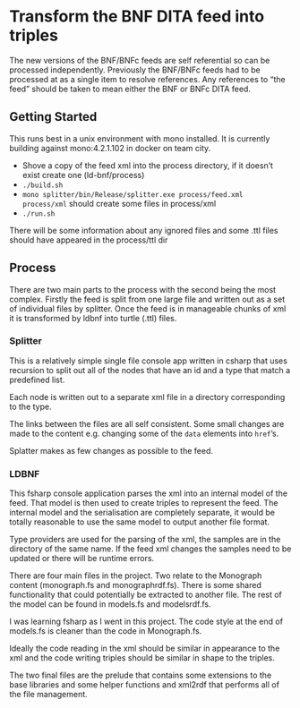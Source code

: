 # Transform the BNF DITA feed into triples

The new versions of the BNF/BNFc feeds are self referential so can be processed independently. Previously the BNF/BNFc feeds had to be processed at as a single item to resolve references. Any references to “the feed” should be taken to mean either the BNF or BNFc DITA feed.

## Getting Started

This runs best in a unix environment with mono installed. It is currently building against mono:4.2.1.102 in docker on team city.

* Shove a copy of the feed xml into the process directory, if it doesn’t exist create one (ld-bnf/process)
* <code>./build.sh</code>
* <code>mono splitter/bin/Release/splitter.exe process/feed.xml process/xml</code> should create some files in process/xml
* <code>./run.sh</code>

There will be some information about any ignored files and some .ttl files should have appeared in the process/ttl dir

## Process

There are two main parts to the process with the second being the most complex. Firstly the feed is split from one large file and written out as a set of individual files by splitter. Once the feed is in manageable chunks of xml it is transformed by ldbnf into turtle (.ttl) files.

### Splitter

This is a relatively simple single file console app written in csharp that uses recursion to split out all of the nodes that have an id and a type that match a predefined list.

Each node is written out to a separate xml file in a directory corresponding to the type.

The links between the files are all self consistent. Some small changes are made to the content e.g. changing some of the <code>data</code> elements into <code>href</code>’s.

Splatter makes as few changes as possible to the feed.

### LDBNF

This fsharp console application parses the xml into an internal model of the feed. That model is then used to create triples to represent the feed. The internal model and the serialisation are completely separate, it would be totally reasonable to use the same model to output another file format.

Type providers are used for the parsing of the xml, the samples are in the directory of the same name. If the feed xml changes the samples need to be updated or there will be runtime errors.

There are four main files in the project. Two relate to the Monograph content (monograph.fs and monographrdf.fs). There is some shared functionality that could potentially be extracted to another file. The rest of the model can be found in models.fs and modelsrdf.fs.

I was learning fsharp as I went in this project. The code style at the end of models.fs is cleaner than the code in Monograph.fs.

Ideally the code reading in the xml should be similar in appearance to the xml and the code writing triples should be similar in shape to the triples.

The two final files are the prelude that contains some extensions to the base libraries and some helper functions and xml2rdf that performs all of the file management.
